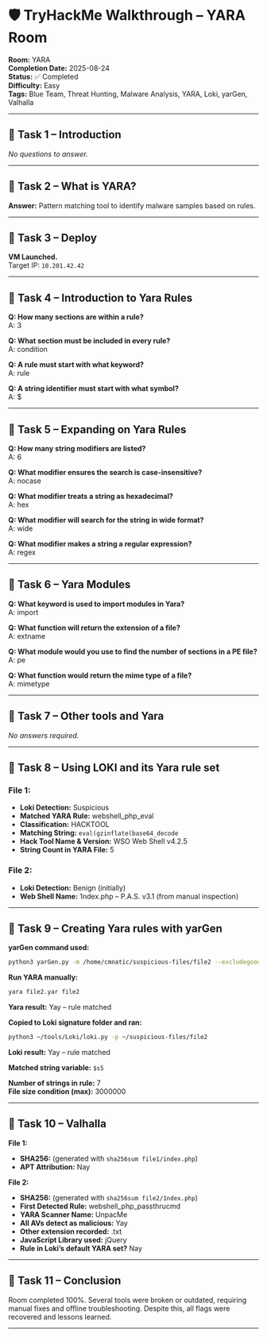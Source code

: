 # 🛡️ TryHackMe Walkthrough – YARA Room

**Room:** YARA  
**Completion Date:** 2025-08-24  
**Status:** ✅ Completed  
**Difficulty:** Easy  
**Tags:** Blue Team, Threat Hunting, Malware Analysis, YARA, Loki, yarGen, Valhalla

---

## 🧾 Task 1 – Introduction
_No questions to answer._

---

## 🧾 Task 2 – What is YARA?
**Answer:** Pattern matching tool to identify malware samples based on rules.

---

## 🧾 Task 3 – Deploy
**VM Launched.**  
Target IP: `10.201.42.42`

---

## 🧾 Task 4 – Introduction to Yara Rules

**Q: How many sections are within a rule?**  
A: 3

**Q: What section must be included in every rule?**  
A: condition

**Q: A rule must start with what keyword?**  
A: rule

**Q: A string identifier must start with what symbol?**  
A: $

---

## 🧾 Task 5 – Expanding on Yara Rules

**Q: How many string modifiers are listed?**  
A: 6

**Q: What modifier ensures the search is case-insensitive?**  
A: nocase

**Q: What modifier treats a string as hexadecimal?**  
A: hex

**Q: What modifier will search for the string in wide format?**  
A: wide

**Q: What modifier makes a string a regular expression?**  
A: regex

---

## 🧾 Task 6 – Yara Modules

**Q: What keyword is used to import modules in Yara?**  
A: import

**Q: What function will return the extension of a file?**  
A: extname

**Q: What module would you use to find the number of sections in a PE file?**  
A: pe

**Q: What function would return the mime type of a file?**  
A: mimetype

---

## 🧾 Task 7 – Other tools and Yara
_No answers required._

---

## 🧾 Task 8 – Using LOKI and its Yara rule set

### File 1:
- **Loki Detection:** Suspicious
- **Matched YARA Rule:** webshell_php_eval
- **Classification:** HACKTOOL
- **Matching String:** `eval(gzinflate(base64_decode`
- **Hack Tool Name & Version:** WSO Web Shell v4.2.5
- **String Count in YARA File:** 5

### File 2:
- **Loki Detection:** Benign (initially)
- **Web Shell Name:** 1ndex.php – P.A.S. v3.1 (from manual inspection)

---

## 🧾 Task 9 – Creating Yara rules with yarGen

**yarGen command used:**
```bash
python3 yarGen.py -m /home/cmnatic/suspicious-files/file2 --excludegood -o /home/cmnatic/suspicious-files/file2.yar
```

**Run YARA manually:**
```bash
yara file2.yar file2
```

**Yara result:** Yay – rule matched

**Copied to Loki signature folder and ran:**
```bash
python3 ~/tools/Loki/loki.py -p ~/suspicious-files/file2
```

**Loki result:** Yay – rule matched

**Matched string variable:** `$s5`

**Number of strings in rule:** 7  
**File size condition (max):** 3000000

---

## 🧾 Task 10 – Valhalla

**File 1:**
- **SHA256:** (generated with `sha256sum file1/index.php`)
- **APT Attribution:** Nay

**File 2:**
- **SHA256:** (generated with `sha256sum file2/1ndex.php`)
- **First Detected Rule:** webshell_php_passthrucmd
- **YARA Scanner Name:** UnpacMe
- **All AVs detect as malicious:** Yay
- **Other extension recorded:** .txt
- **JavaScript Library used:** jQuery
- **Rule in Loki’s default YARA set?** Nay

---

## 🧾 Task 11 – Conclusion
Room completed 100%. Several tools were broken or outdated, requiring manual fixes and offline troubleshooting. Despite this, all flags were recovered and lessons learned.

---

